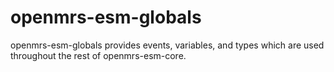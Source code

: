 # openmrs-esm-globals

openmrs-esm-globals provides events, variables, and types which are used
throughout the rest of openmrs-esm-core.
